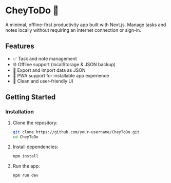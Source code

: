 # CheyToDo 📝  
A minimal, offline-first productivity app built with Next.js. Manage tasks and notes locally without requiring an internet connection or sign-in.

## Features
- ✅ Task and note management
- 🌐 Offline support (localStorage & JSON backup)
- 📂 Export and import data as JSON
- 📱 PWA support for installable app experience
- 🎨 Clean and user-friendly UI

## Getting Started
### Installation
1. Clone the repository:
   ```bash
   git clone https://github.com/your-username/CheyToDo.git
   cd CheyToDo
2. Install dependencies:
    ```bash
    npm install
3. Run the app:
   ```bash
   npm run dev
